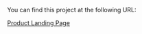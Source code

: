 You can find this project at the following URL:

  [Product Landing Page](http://verona-fu.github.io/product_landing_page/)
